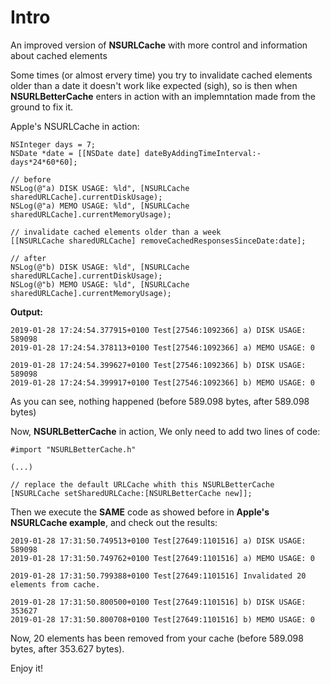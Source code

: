 Intro
=======

An improved version of  **NSURLCache** with more control and information about cached elements

Some times (or almost ervery time) you try to invalidate cached elements older than a date it doesn't work like expected (sigh), so is then when **NSURLBetterCache** enters in action with an implemntation made from the ground to fix it.

Apple's NSURLCache in action:

```objc
NSInteger days = 7;
NSDate *date = [[NSDate date] dateByAddingTimeInterval:-days*24*60*60];
    
// before
NSLog(@"a) DISK USAGE: %ld", [NSURLCache sharedURLCache].currentDiskUsage);
NSLog(@"a) MEMO USAGE: %ld", [NSURLCache sharedURLCache].currentMemoryUsage);
	
// invalidate cached elements older than a week
[[NSURLCache sharedURLCache] removeCachedResponsesSinceDate:date];

// after
NSLog(@"b) DISK USAGE: %ld", [NSURLCache sharedURLCache].currentDiskUsage);
NSLog(@"b) MEMO USAGE: %ld", [NSURLCache sharedURLCache].currentMemoryUsage);
```
**Output:**

```
2019-01-28 17:24:54.377915+0100 Test[27546:1092366] a) DISK USAGE: 589098
2019-01-28 17:24:54.378113+0100 Test[27546:1092366] a) MEMO USAGE: 0
 
2019-01-28 17:24:54.399627+0100 Test[27546:1092366] b) DISK USAGE: 589098
2019-01-28 17:24:54.399917+0100 Test[27546:1092366] b) MEMO USAGE: 0
```

As you can see, nothing happened (before 589.098 bytes, after 589.098 bytes)

Now, **NSURLBetterCache** in action, We only need to add two lines of code:

```objc
#import "NSURLBetterCache.h"

(...)

// replace the default URLCache whith this NSURLBetterCache
[NSURLCache setSharedURLCache:[NSURLBetterCache new]];

```

Then we execute the **SAME** code as showed before in **Apple's NSURLCache example**, and check out the results:

```
2019-01-28 17:31:50.749513+0100 Test[27649:1101516] a) DISK USAGE: 589098
2019-01-28 17:31:50.749762+0100 Test[27649:1101516] a) MEMO USAGE: 0

2019-01-28 17:31:50.799388+0100 Test[27649:1101516] Invalidated 20 elements from cache.

2019-01-28 17:31:50.800500+0100 Test[27649:1101516] b) DISK USAGE: 353627
2019-01-28 17:31:50.800708+0100 Test[27649:1101516] b) MEMO USAGE: 0
```

Now, 20 elements has been removed from your cache (before 589.098 bytes, after 353.627 bytes).

Enjoy it!
